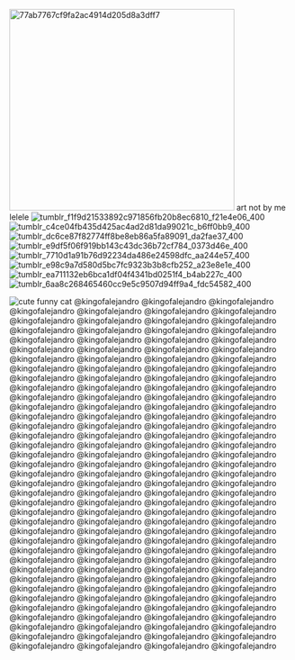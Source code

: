 <img width="400" height="358" alt="77ab7767cf9fa2ac4914d205d8a3dff7" src="https://github.com/user-attachments/assets/78f74af0-6132-43b1-bc90-b3d5681443cc" /> art not by me lelele 
![tumblr_f1f9d21533892c971856fb20b8ec6810_f21e4e06_400](https://github.com/user-attachments/assets/ff8271f0-4bc1-4a1d-af4f-0a5f8981878e)![tumblr_c4ce04fb435d425ac4ad2d81da99021c_b6ff0bb9_400](https://github.com/user-attachments/assets/9238a892-416e-4cc4-8345-44d7962c6c01)
![tumblr_dc6ce87f82774ff8be8eb86a5fa89091_da2fae37_400](https://github.com/user-attachments/assets/e30e5c17-a412-48ad-a701-9bb38c6a34c9)
![tumblr_e9df5f06f919bb143c43dc36b72cf784_0373d46e_400](https://github.com/user-attachments/assets/34d8fbb3-4b04-4dc6-8a22-4466536442c9)
![tumblr_7710d1a91b76d92234da486e24598dfc_aa244e57_400](https://github.com/user-attachments/assets/a11ad329-d9ee-4a7b-a2a7-c258adef2e30)![tumblr_e98c9a7d580d5bc7fc9323b3b8cfb252_a23e8e1e_400](https://github.com/user-attachments/assets/133b0539-564c-4829-9fea-232a2e5b16c0)
![tumblr_ea711132eb6bca1df04f4341bd0251f4_b4ab227c_400](https://github.com/user-attachments/assets/b4f73b06-85c9-4609-8521-28127c10dc2b)
![tumblr_6aa8c268465460cc9e5c9507d94ff9a4_fdc54582_400](https://github.com/user-attachments/assets/71ed49dd-1c7d-49a3-8d93-36046a471e2a)



![cute funny cat](https://github.com/user-attachments/assets/c1970e8e-0603-4b44-8f7e-c57469e6a09b)
@kingofalejandro @kingofalejandro @kingofalejandro @kingofalejandro @kingofalejandro @kingofalejandro @kingofalejandro @kingofalejandro @kingofalejandro @kingofalejandro @kingofalejandro @kingofalejandro @kingofalejandro @kingofalejandro @kingofalejandro @kingofalejandro @kingofalejandro @kingofalejandro @kingofalejandro @kingofalejandro @kingofalejandro @kingofalejandro @kingofalejandro @kingofalejandro @kingofalejandro @kingofalejandro @kingofalejandro @kingofalejandro @kingofalejandro @kingofalejandro @kingofalejandro @kingofalejandro @kingofalejandro @kingofalejandro @kingofalejandro @kingofalejandro @kingofalejandro @kingofalejandro @kingofalejandro @kingofalejandro @kingofalejandro @kingofalejandro @kingofalejandro @kingofalejandro @kingofalejandro @kingofalejandro @kingofalejandro @kingofalejandro @kingofalejandro @kingofalejandro @kingofalejandro @kingofalejandro @kingofalejandro @kingofalejandro @kingofalejandro @kingofalejandro @kingofalejandro @kingofalejandro @kingofalejandro @kingofalejandro @kingofalejandro @kingofalejandro @kingofalejandro @kingofalejandro @kingofalejandro @kingofalejandro @kingofalejandro @kingofalejandro @kingofalejandro @kingofalejandro @kingofalejandro @kingofalejandro @kingofalejandro @kingofalejandro @kingofalejandro @kingofalejandro @kingofalejandro @kingofalejandro @kingofalejandro @kingofalejandro @kingofalejandro @kingofalejandro @kingofalejandro @kingofalejandro @kingofalejandro @kingofalejandro @kingofalejandro @kingofalejandro @kingofalejandro @kingofalejandro @kingofalejandro @kingofalejandro @kingofalejandro @kingofalejandro @kingofalejandro @kingofalejandro @kingofalejandro @kingofalejandro @kingofalejandro @kingofalejandro @kingofalejandro @kingofalejandro @kingofalejandro @kingofalejandro @kingofalejandro @kingofalejandro @kingofalejandro @kingofalejandro @kingofalejandro @kingofalejandro @kingofalejandro @kingofalejandro @kingofalejandro @kingofalejandro @kingofalejandro @kingofalejandro @kingofalejandro @kingofalejandro @kingofalejandro @kingofalejandro @kingofalejandro @kingofalejandro @kingofalejandro @kingofalejandro @kingofalejandro @kingofalejandro @kingofalejandro @kingofalejandro @kingofalejandro @kingofalejandro @kingofalejandro @kingofalejandro @kingofalejandro @kingofalejandro @kingofalejandro @kingofalejandro @kingofalejandro @kingofalejandro @kingofalejandro @kingofalejandro @kingofalejandro @kingofalejandro @kingofalejandro @kingofalejandro @kingofalejandro @kingofalejandro @kingofalejandro 
